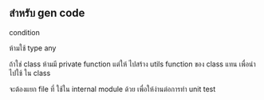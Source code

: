 ## สำหรับ gen code
condition

ห้ามใช้ type any

ถ้าใช่ class ห้ามมี private function แต่ให้ ไปสร้าง utils function ของ class แทน เพื่อนำไปใช้ ใน class

จะต้องแยก file ที่ ใช้ใน internal module ด้วย เพื่อให้ง่านต่อการทำ unit test